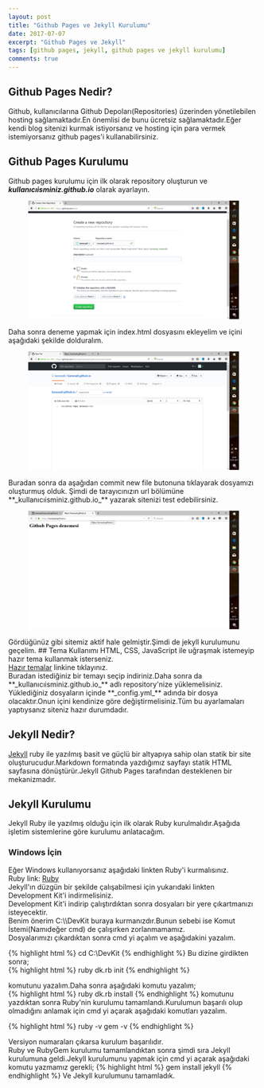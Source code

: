 ```yaml
---
layout: post
title: "Github Pages ve Jekyll Kurulumu"
date: 2017-07-07
excerpt: "Github Pages ve Jekyll"
tags: [github pages, jekyll, github pages ve jekyll kurulumu]
comments: true
---
```

## **Github Pages Nedir?**

Github, kullanıcılarına Github Depoları(Repositories) üzerinden yönetilebilen hosting sağlamaktadır.En önemlisi de bunu ücretsiz sağlamaktadır.Eğer kendi blog sitenizi kurmak istiyorsanız ve hosting için para vermek istemiyorsanız github pages'i kullanabilirsiniz.

## **Github Pages Kurulumu**

Github pages kurulumu için ilk olarak repository oluşturun ve **_kullanıcıisminiz.github.io_** olarak ayarlayın.

<figure>
   <a href="/assets/img/github pages.png">
   <img src="/assets/img/github pages.png"></a>
</figure>
 
Daha sonra deneme yapmak için index.html dosyasını ekleyelim ve içini aşağıdaki şekilde dolduralım.
<figure>
    <a href="/assets/img/index.png"><img                                           
    src="/assets/img/index.png"></a>
</figure>
Buradan sonra da aşağıdan commit new file butonuna tıklayarak dosyamızı oluşturmuş olduk.
Şimdi de tarayıcınızın url bölümüne **_kullanıcıisminiz.github.io_** yazarak sitenizi test edebilirsiniz.
<figure>
   <a href="/assets/img/dsadadasdas.png"><img
   src="/assets/img/dsadadasdas.png"></a>
</figure>
Gördüğünüz gibi sitemiz aktif hale gelmiştir.Şimdi de jekyll kurulumunu geçelim.
## Tema Kullanımı
HTML, CSS, JavaScript ile uğraşmak istemeyip hazır tema kullanmak isterseniz.
<figcaption>
<a href="http://jekyllthemes.org/">Hazır temalar</a> linkine tıklayınız.
</figcaption>
Buradan istediğiniz bir temayı seçip indiriniz.Daha sonra da **_kullanıcıisminiz.github.io_** adlı repository'nize yüklemelisiniz.
Yüklediğiniz dosyaların içinde **_config.yml_** adında bir dosya olacaktır.Onun içini kendinize göre değiştirmelisiniz.Tüm bu ayarlamaları yaptıysanız siteniz hazır durumdadır.
<h2>Jekyll Nedir?</h2>

<figcaption>
   <a href="https://jekyllrb.com/" title="Jekyll">Jekyll</a> ruby ile yazılmış basit ve güçlü bir altyapıya sahip olan statik bir site oluşturucudur.Markdown formatında yazdığımız sayfayı statik HTML sayfasına dönüştürür.Jekyll Github Pages tarafından desteklenen bir mekanizmadır.
</figcaption>

## Jekyll Kurulumu

Jekyll Ruby ile yazılmış olduğu için ilk olarak Ruby kurulmalıdır.Aşağıda işletim sistemlerine göre kurulumu anlatacağım.

### Windows İçin
<section>
<p>
   Eğer Windows kullanıyorsanız aşağıdaki linkten Ruby'i kurmalısınız.<br>
   Ruby link: <a href="https://rubyinstaller.org/downloads">Ruby</a><br>
   Jekyll'ın düzgün bir şekilde çalışabilmesi için yukarıdaki linkten Development Kit'i indirmelisiniz.<br>
   Development Kit'i indirip çalıştırdıktan sonra dosyaları bir yere çıkartmanızı isteyecektir.<br>
   Benim önerim C:\\DevKit buraya kurmanızdır.Bunun sebebi ise Komut İstemi(Namıdeğer cmd) de çalışırken zorlanmamamız.<br>
   Dosyalarımızı çıkardıktan sonra cmd yi açalım ve aşağıdakini yazalım.<br>

{% highlight html %}
cd C:\\DevKit
{% endhighlight %}
Bu dizine girdikten sonra;<br>
{% highlight html %}
ruby dk.rb init
{% endhighlight %}

komutunu yazalım.Daha sonra aşağıdaki komutu yazalım;<br>
{% highlight html %}
ruby dk.rb install
{% endhighlight %}
komutunu yazdıktan sonra Ruby'nin kurulumu tamamlandı.Kurulumun başarılı olup olmadığını anlamak için cmd yi açarak aşağıdaki komutları yazalım.<br>


{% highlight html %}
ruby -v
gem -v
{% endhighlight %}

Versiyon numaraları çıkarsa kurulum başarılıdır.<br>
Ruby ve RubyGem kurulumu tamamlandıktan sonra şimdi sıra Jekyll kurulumuna geldi.Jekyll kurulumunu yapmak için cmd yi açarak aşağıdaki komutu yazmamız gerekli;
{% highlight html %}
gem install jekyll
{% endhighlight %}
Ve Jekyll kurulumunu tamamladık.
